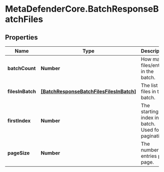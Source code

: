 # MetaDefenderCore.BatchResponseBatchFiles

## Properties

Name | Type | Description | Notes
------------ | ------------- | ------------- | -------------
**batchCount** | **Number** | How many files/entries in the batch. | [optional] 
**filesInBatch** | [**[BatchResponseBatchFilesFilesInBatch]**](BatchResponseBatchFilesFilesInBatch.md) | The list of files in this batch. | [optional] 
**firstIndex** | **Number** | The starting index in the batch. Used for pagination. | [optional] 
**pageSize** | **Number** | The number of entries per page. | [optional] 


